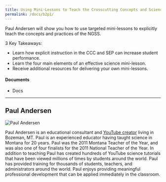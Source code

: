 ```yaml
---
title: Using Mini-Lessons to Teach the Crosscutting Concepts and Science and Engineering Practices
permalink: /docs/b2p1/
---
```


Paul Andersen will show you how to use targeted mini-lessons to explicitly teach the concepts and practices of the NGSS.

3 Key Takeaways: 

- Learn how explicit instruction in the CCC and SEP can increase student performance.  
- Learn the four main elements of an effective science mini-lesson.
- Receive additional resources for delivering your own mini-lessons.

#### Documents
 - Docs

***

## Paul Andersen

![Paul Andersen](../images/paul.jpg)

Paul Andersen is an educational consultant and [YouTube creator](https://www.bozemanscience.com/) living in Bozeman, MT. Paul is an experienced educator having taught science in Montana for 20 years. Paul was the 2011 Montana Teacher of the Year, and was also one of four finalists for the 2011 National Teacher of the Year. In addition to teaching Paul has created hundreds of YouTube science tutorials that have been viewed millions of times by students around the world. Paul has provided training for thousands of students, teachers, and administrators around the world. Paul enjoys providing meaningful professional development that can be applied immediately in the classroom. 